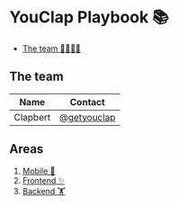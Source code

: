 
YouClap Playbook 📚
==================================


- [The team 👨‍👩‍👧‍👦](#1-the-team)



## The team
| Name                    | Contact                                                       |
|-------------------------|---------------------------------------------------------------|
| Clapbert              | [@getyouclap](https://twitter.com/getyouclap)             |


<!-- TODO improve this name -->
## Areas 
1. [Mobile 📱](/Mobile/README.md) 
2. [Frontend ✨](/Frontend/README.md)
3. [Backend 🏋️‍](/Backend/README.md)
